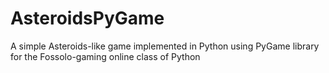 # AsteroidsPyGame
A simple Asteroids-like game implemented in Python using PyGame library for the Fossolo-gaming online class of Python
